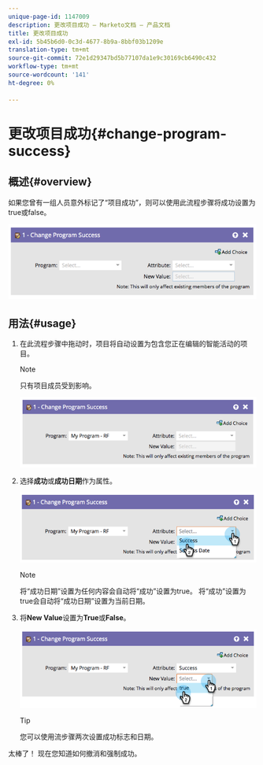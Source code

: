 ```yaml
---
unique-page-id: 1147009
description: 更改项目成功 — Marketo文档 — 产品文档
title: 更改项目成功
exl-id: 5b45b6d0-0c3d-4677-8b9a-8bbf03b1209e
translation-type: tm+mt
source-git-commit: 72e1d29347bd5b77107da1e9c30169cb6490c432
workflow-type: tm+mt
source-wordcount: '141'
ht-degree: 0%

---
```


# 更改项目成功{#change-program-success}

## 概述{#overview}

如果您曾有一组人员意外标记了“项目成功”，则可以使用此流程步骤将成功设置为true或false。

![](assets/image2014-9-22-14-3a45-3a8.png)

## 用法{#usage}

1. 在此流程步骤中拖动时，项目将自动设置为包含您正在编辑的智能活动的项目。

   >[!NOTE]
   >
   >只有项目成员受到影响。

   ![](assets/image2014-9-22-14-3a45-3a35.png)

1. 选择&#x200B;**成功**&#x200B;或&#x200B;**成功日期**&#x200B;作为属性。

   ![](assets/image2014-9-22-14-3a45-3a39.png)

   >[!NOTE]
   >
   >将“成功日期”设置为任何内容会自动将“成功”设置为true。 将“成功”设置为true会自动将“成功日期”设置为当前日期。

1. 将&#x200B;**New Value**&#x200B;设置为&#x200B;**True**&#x200B;或&#x200B;**False**。

   ![](assets/image2014-9-22-14-3a45-3a55.png)

   >[!TIP]
   >
   >您可以使用流步骤两次设置成功标志和日期。

太棒了！ 现在您知道如何撤消和强制成功。
